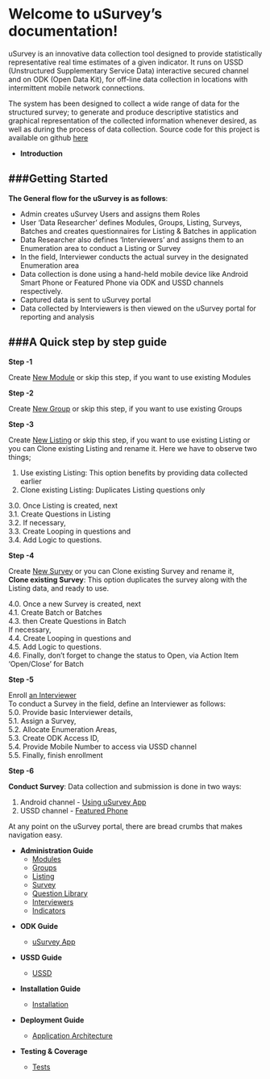 Welcome to uSurvey’s documentation!
========
uSurvey is an innovative data collection tool designed to provide statistically representative real time estimates of a given indicator. It runs on USSD (Unstructured Supplementary Service Data) interactive secured channel and on ODK (Open Data Kit), for off-line data collection in locations with intermittent mobile network connections.

The system has been designed to collect a wide range of data for the structured survey; to generate and produce descriptive statistics and graphical representation of the collected information whenever desired, as well as during the process of data collection.
Source code for this project is available on github [here]()

+ **Introduction**
    
###Getting Started
------
**The General flow for the uSurvey is as follows**:

* Admin creates uSurvey Users and assigns them Roles
* User ‘Data Researcher’ defines Modules, Groups, Listing, Surveys, Batches and creates questionnaires for Listing & Batches in application
* Data Researcher also defines ‘Interviewers’ and assigns them to an Enumeration area to conduct a Listing or Survey
* In the field, Interviewer conducts the actual survey in the designated Enumeration area
* Data collection is done using a hand-held mobile device like Android Smart Phone or Featured Phone via ODK and USSD channels respectively.
* Captured data is sent to uSurvey portal
* Data collected by Interviewers is then viewed on the uSurvey portal for reporting and analysis

###A Quick step by step guide
------
**Step -1**

Create [New Module](./Modules.md) or skip this step, if you want to use existing Modules

**Step -2**

Create [New Group](./Groups.md) or skip this step, if you want to use existing Groups

**Step -3**

Create [New Listing](./Listing.md) or skip this step, if you want to use existing Listing or you can Clone existing Listing and rename it. Here we have to observe two things;

1. Use existing Listing: This option benefits by providing data collected earlier <br>
2. Clone existing Listing: Duplicates Listing questions only <br>

3.0. Once Listing is created, next <br> 
3.1. Create Questions in Listing <br>
3.2. If necessary, <br>
3.3. Create Looping in questions and <br>
3.4. Add Logic to questions. <br>

**Step -4**

Create [New Survey](./Survey.md) or you can Clone existing Survey and rename it,<br>
**Clone existing Survey**: This option duplicates the survey along with the Listing data, and ready to use.

4.0. Once a new Survey is created, next <br>
4.1. Create Batch or Batches <br>
4.3. then Create Questions in Batch <br>
     If necessary, <br>
4.4. Create Looping in questions and <br> 
4.5. Add Logic to questions. <br>
4.6. Finally, don’t forget to change the status to Open, via Action Item ‘Open/Close’ for Batch

**Step -5**

Enroll [an Interviewer](./Interviewer.md) <br>
To conduct a Survey in the field, define an Interviewer as follows: <br>
5.0. Provide basic Interviewer details, <br>
5.1. Assign a Survey, <br>
5.2. Allocate Enumeration Areas, <br>
5.3. Create ODK Access ID, <br>
5.4. Provide Mobile Number to access via USSD channel <br>
5.5. Finally, finish enrollment <br>

**Step -6**

**Conduct Survey**: 
Data collection and submission is done in two ways:

1. Android channel - [Using uSurvey App](./ODK_App.md)
2. USSD channel - [Featured Phone](./ussd-integration.md)

At any point on the uSurvey portal, there are bread crumbs that makes navigation easy.

+ **Administration Guide**
    - [Modules](./User_Guides.md#modules)
    - [Groups](./User_Guides.md#Groups)
    - [Listing](./User_Guides.md#Listing)
    - [Survey](./User_Guides.md#create-survey)
    - [Question Library](./User_Guides.md#Library)
    - [Interviewers](./User_Guides.md#Interviewer)
    - [Indicators](./User_Guides.md#Indicators)
  
* **ODK Guide**
    - [uSurvey App](./ODK_App.md)

* **USSD Guide**
    - [USSD](ussd-integration.md)

* **Installation Guide**
    - [Installation](installation.md)

* **Deployment Guide**
    - [Application Architecture](deployment_guide.md)

* **Testing & Coverage**
    - [Tests](tests.md)
